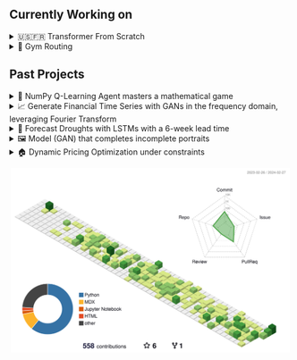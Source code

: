 ## Currently Working on

<details>
  <summary>🇺🇸🇫🇷 Transformer From Scratch</summary>
Implementing the Transformer from "Attention is all you need" with PyTorch.
  
  <a href="https://github.com/PierreCounathe/Transformer-From-Scratch">link to repository</a>
</details>

<details>
  <summary>🚚 Gym Routing</summary>
A collection of gym environments to train RL Agents on routing problems.
  
  <a href="https://github.com/PierreCounathe/gym-routing">link to repository</a>
</details>

## Past Projects

<details>
  <summary>🤖 NumPy Q-Learning Agent masters a mathematical game</summary>
  A Q-Learning Agent and a simple mathematical game, both implemented using Python and NumPy only.
  
  <a href="https://github.com/PierreCounathe/Reinforcement-Learning-for-Nim-Game">link to repository</a>
</details>
<details>
  <summary>📈 Generate Financial Time Series with GANs in the frequency domain, leveraging Fourier Transform</summary>
  Generate Financial Time Series (returns) with similar statistical properties (mean, standard deviation, skewness, kurtosis, acf, etc.) to a targeted market using GANs acting in the frequency domain, using FFT and inverse FFT.

  <a href="https://github.com/PierreCounathe/Financial-Time-Series-Generation-Frequency-GANs">link to repository</a>
</details>
<details>
  <summary>🌾 Forecast Droughts with LSTMs with a 6-week lead time</summary>
  Forecast droughts in the US with a 6-week lead time using weather time series and static soil data. Compare LSTM performance to classic ML models.

  <a href="https://github.com/PierreCounathe/Droughts-Forecasting">link to repository</a>
</details>
<details>
  <summary>🖼️ Model (GAN) that completes incomplete portraits</summary>
  This model can effectively replace a nose or an eye on faces, and fill missing parts of portraits.

  <a href="https://github.com/PierreCounathe/Globally-and-Locally-Consistent-Image-Completion-Pytorch-Implementation">link to repository</a>
</details>
<details>
  <summary>🏠 Dynamic Pricing Optimization under constraints </summary>
  Optimize Real Estate prices dynamically to meet financial constraints and deadlines (loan repayment dates) and maximize revenues.

  <a href="https://github.com/PierreCounathe/Real-Estate-Pricing-Optimization-Under-Financial-Constraints">link to repository</a>
</details>

<p align="center">
  <img src="./profile-3d-contrib/profile-green.svg" width="500">
</p>
